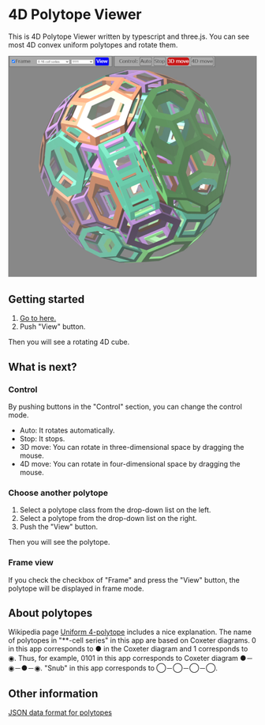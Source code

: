 # 4D Polytope Viewer

This is 4D Polytope Viewer written by typescript and three.js. You can see most 4D convex uniform polytopes and rotate them.

![A screenshot](img/screenshot.jpeg "A screenshot")

## Getting started

1. [Go to here.](https://satshi.github.io/app/)
2. Push "View" button.

Then you will see a rotating 4D cube.

## What is next?

### Control

By pushing buttons in the "Control" section, you can change the control mode.

* Auto: It rotates automatically.
* Stop: It stops.
* 3D move: You can rotate in three-dimensional space by dragging the mouse.
* 4D move: You can rotate in four-dimensional space by dragging the mouse.

### Choose another polytope

1. Select a polytope class from the drop-down list on the left.
2. Select a polytope from the drop-down list on the right.
3. Push the "View" button.

Then you will see the polytope.

### Frame view

If you check the checkbox of "Frame" and press the "View" button, the polytope will be displayed in frame mode.

## About polytopes
Wikipedia page [Uniform 4-polytope](https://en.wikipedia.org/wiki/Uniform_4-polytope) includes a nice explanation.  The name of polytopes in "**-cell series" in this app are based on Coxeter diagrams. 0 in this app corresponds to ● in the Coxeter diagram and 1 corresponds to ◉. Thus, for example, 0101 in this app corresponds to Coxeter diagram ●－◉－●－◉.  "Snub" in this app corresponds to ◯－◯－◯－◯.


## Other information

[JSON data format for polytopes](format.md)